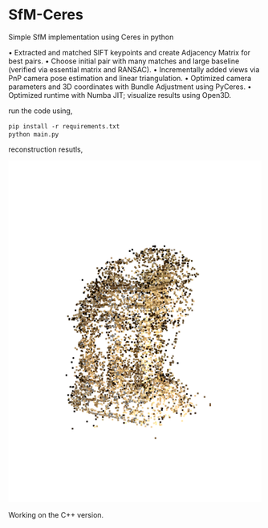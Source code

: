 # SfM-Ceres
Simple SfM implementation using Ceres in python 

• Extracted and matched SIFT keypoints and create Adjacency Matrix for best pairs.
• Choose initial pair with many matches and large baseline (verified via essential matrix and RANSAC).
• Incrementally added views via PnP camera pose estimation and linear triangulation.
• Optimized camera parameters and 3D coordinates with Bundle Adjustment using PyCeres.
• Optimized runtime with Numba JIT; visualize results using Open3D.

run the code using,

```
pip install -r requirements.txt
python main.py
```

reconstruction resutls,

<img src="media/templeRing.png">


Working on the C++ version. 
